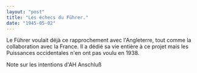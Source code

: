 ```yaml
---
layout: "post"
title: "Les échecs du Führer."
date: "1945-05-02"
---
```


Le Führer voulait déjà ce rapprochement avec l'Angleterre, tout comme la collaboration avec la France. Il a dédié sa vie entière à ce projet mais les Puissances occidentales n'en ont pas voulu en 1938.


<div class="histoire"></div>

<div class="commentaire">Note sur les intentions d'AH Anschluß</div>